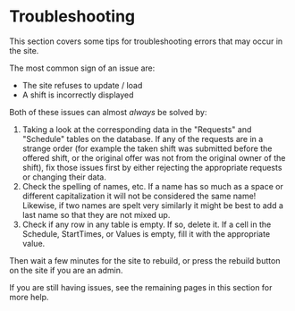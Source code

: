 # Troubleshooting

This section covers some tips for troubleshooting errors that may occur in the site.

The most common sign of an issue are:
- The site refuses to update / load
- A shift is incorrectly displayed

Both of these issues can almost *always* be solved by:
1. Taking a look at the corresponding data in the "Requests" and "Schedule" tables on the database. If any of the requests are in a strange order (for example the taken shift was submitted before the offered shift, or the original offer was not from the original owner of the shift), fix those issues first by either rejecting the appropriate requests or changing their data.
2. Check the spelling of names, etc. If a name has so much as a space or different capitalization it will not be considered the same name! Likewise, if two names are spelt very similarly it might be best to add a last name so that they are not mixed up.
3. Check if any row in any table is empty. If so, delete it. If a cell in the Schedule, StartTimes, or Values is empty, fill it with the appropriate value.

Then wait a few minutes for the site to rebuild, or press the rebuild button on the site if you are an admin.

If you are still having issues, see the remaining pages in this section for more help.
